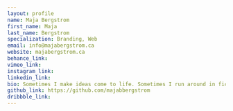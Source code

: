 ```yaml
---
layout: profile 
name: Maja Bergstrom
first_name: Maja
last_name: Bergstrom
specialization: Branding, Web
email: info@majabergstrom.ca
website: majabergstrom.ca
behance_link: 
vimeo_link: 
instagram_link: 
linkedin_link: 
bio: Sometimes I make ideas come to life. Sometimes I run around in fictional worlds and save the day.
github_link: https://github.com/majabbergstrom
dribbble_link: 
---
```

